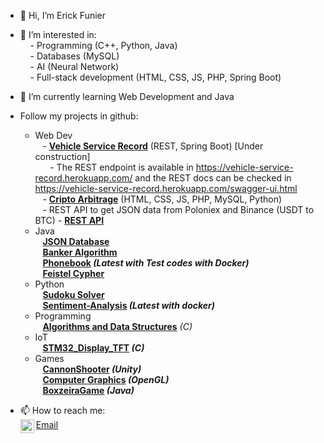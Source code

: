 - 👋 Hi, I’m Erick Funier
- 👀 I’m interested in:</br>
 &nbsp;&nbsp;&nbsp;&nbsp;- Programming (C++, Python, Java)</br>
 &nbsp;&nbsp;&nbsp;&nbsp;- Databases (MySQL)</br>
 &nbsp;&nbsp;&nbsp;&nbsp;- AI (Neural Network)</br>
 &nbsp;&nbsp;&nbsp;&nbsp;- Full-stack development (HTML, CSS, JS, PHP, Spring Boot)</br>
- 🌱 I’m currently learning Web Development and Java

 - Follow my projects in github:
    - Web Dev</br>
        &nbsp;&nbsp;&nbsp;- <a href="https://github.com/erickfunier/vehicle-service-record"><b>Vehicle Service Record</a></b> (REST, Spring Boot) [Under construction] </br>
        &nbsp;&nbsp;&nbsp;&nbsp;&nbsp;&nbsp;- The REST endpoint is available in https://vehicle-service-record.herokuapp.com/ and the REST docs can be checked in https://vehicle-service-record.herokuapp.com/swagger-ui.html</br>
        &nbsp;&nbsp;&nbsp;- <a href="http://cryptochart.rf.gd/"><b>Cripto Arbitrage</a></b> (HTML, CSS, JS, PHP, MySQL, Python)</br>
        &nbsp;&nbsp;&nbsp;- REST API to get JSON data from Poloniex and Binance (USDT to BTC) - <a href="https://cripto.devmastercode.com/tools/getdataREST.php"><b>REST API</b></a>
    - Java</br>
        &nbsp;&nbsp;&nbsp;<a href="https://github.com/erickfunier/JSON-Database"><b>JSON Database</b></a></br>
        &nbsp;&nbsp;&nbsp;<a href="https://github.com/erickfunier/BankerAlgorithm"><b>Banker Algorithm</a></b></br>
        &nbsp;&nbsp;&nbsp;<a href="https://github.com/erickfunier/Phonebook"><b>Phonebook</a> <i>(Latest with Test codes with Docker)</b></i></br>
        &nbsp;&nbsp;&nbsp;<a href="https://github.com/erickfunier/feistel-cypher"><b>Feistel Cypher</b></a></br>
    - Python</br>
        &nbsp;&nbsp;&nbsp;<a href="https://github.com/erickfunier/sudoku-solver"><b>Sudoku Solver</b></a></br>
        &nbsp;&nbsp;&nbsp;<a href="https://github.com/erickfunier/Sentiment-Analysis"><b>Sentiment-Analysis</a> <i>(Latest with docker)</b></i></br>
    - Programming</br>
        &nbsp;&nbsp;&nbsp;<a href="https://github.com/erickfunier/algorithms-and-data-structure"><b>Algorithms and Data Structures</b></a> <i>(C)</i></br>
    - IoT</br>
        &nbsp;&nbsp;&nbsp;<a href="https://github.com/erickfunier/STM32_Display_TFT"><b>STM32_Display_TFT</a> <i>(C)</i></b></br>
    - Games</br>
        &nbsp;&nbsp;&nbsp;<a href="https://github.com/erickfunier/CannonShooter"><b>CannonShooter</a><i> (Unity)</i></b></br>
        &nbsp;&nbsp;&nbsp;<a href="https://github.com/erickfunier/computer-graphics"><b>Computer Graphics</a> <i>(OpenGL)</i></b></br>
        &nbsp;&nbsp;&nbsp;<a href="https://github.com/erickfunier/BoxzeiraGame"><b>BoxzeiraGame</a><i> (Java)</i></b></br>   

- 📫 How to reach me:</br>
<a href="https://www.linkedin.com/in/erick-funier/" rel="nofollow"><img align="left" alt="Erick's LinkedIN" width="22px" src="https://raw.githubusercontent.com/peterthehan/peterthehan/master/assets/linkedin.svg"></a><a href="mailto:erickfunier@gmail.com">Email</a>
